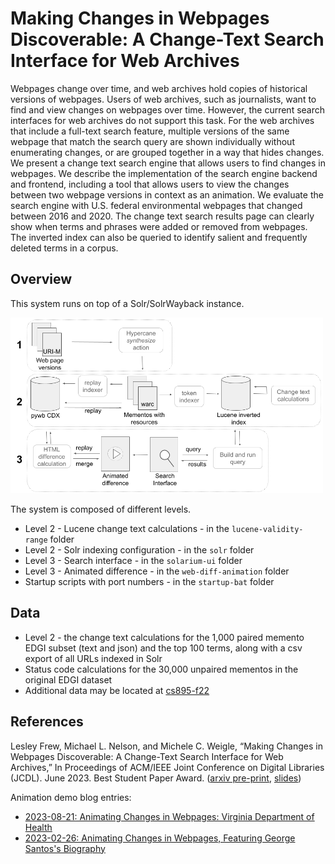 # Making Changes in Webpages Discoverable: A Change-Text Search Interface for Web Archives

Webpages change over time, and web archives hold copies of historical versions of webpages. Users of web archives, such as journalists, want to find and view changes on webpages over time. However, the current search interfaces for web archives do not support this task. For the web archives that include a full-text search feature, multiple versions of the same webpage that match the search query are shown individually without enumerating changes, or are grouped together in a way that hides changes. We present a change text search engine that allows users to find changes in webpages. We describe the implementation of the search engine backend and frontend, including a tool that allows users to view the changes between two webpage versions in context as an animation. We evaluate the search engine with U.S. federal environmental webpages that changed between 2016 and 2020. The change text search results page can clearly show when terms and phrases were added or removed from webpages. The inverted index can also be queried to identify salient and frequently deleted terms in a corpus.

## Overview

This system runs on top of a Solr/SolrWayback instance.

<img src="search-interface-diagram.png" width=500>

The system is composed of different levels. 
* Level 2 - Lucene change text calculations - in the ```lucene-validity-range``` folder
* Level 2 - Solr indexing configuration - in the ```solr``` folder
* Level 3 - Search interface - in the ```solarium-ui``` folder
* Level 3 - Animated difference - in the ```web-diff-animation``` folder
* Startup scripts with port numbers - in the ```startup-bat``` folder

## Data

* Level 2 - the change text calculations for the 1,000 paired memento EDGI subset (text and json) and the top 100 terms, along with a csv export of all URLs indexed in Solr
* Status code calculations for the 30,000 unpaired mementos in the original EDGI dataset
* Additional data may be located at <a href="https://github.com/phonedude/cs895-f22/tree/main/assignments/frew/week-14-extending-edgi">cs895-f22</a>

## References
Lesley Frew, Michael L. Nelson, and Michele C. Weigle, “Making Changes in Webpages Discoverable: A Change-Text Search Interface for Web Archives,” In Proceedings of ACM/IEEE Joint Conference on Digital Libraries (JCDL). June 2023. Best Student Paper Award. (<a href="https://arxiv.org/abs/2305.00546">arxiv pre-print</a>, <a href="https://docs.google.com/presentation/d/1eqOxDEq87rztVCYx-ywdfoymqYSe6CjuXoPOjo627jE/edit?usp=sharing">slides</a>)

Animation demo blog entries:
* [2023-08-21: Animating Changes in Webpages: Virginia Department of Health](https://ws-dl.blogspot.com/2023/08/2023-08-21-animating-changes-in.html)
* [2023-02-26: Animating Changes in Webpages, Featuring George Santos's Biography](https://ws-dl.blogspot.com/2023/02/2023-02-26-animating-changes-in.html)

